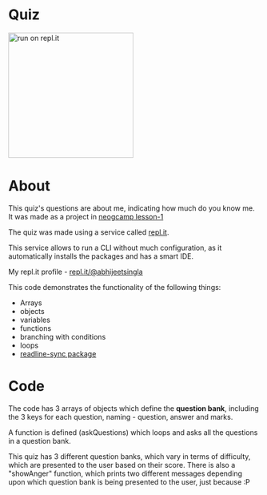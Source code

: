 # Quiz

[<img src = "https://repl.it/badge/github/abhijeetsingla/neogcamp-cli-project-1" alt="run on repl.it" width = "250">](https://replit.com/@AbhijeetSingla/neogcamp-cli-project-1#index.js)

# About

This quiz's questions are about me, indicating how much do you know me. It was made as a project in [neogcamp lesson-1](https://neog.camp/guide/lesson-one)

The quiz was made using a service called [repl.it](https://repl.it).

This service allows to run a CLI without much configuration, as it automatically installs the packages and has a smart IDE.

My repl.it profile - [repl.it/@abhijeetsingla](repl.it/@abhijeetsingla)

This code demonstrates the functionality of the following things:
- Arrays
- objects
- variables
- functions
- branching with conditions
- loops
- [readline-sync package](https://www.npmjs.com/package/readline-sync)

# Code

The code has 3 arrays of objects which define the **question bank**, including the 3 keys for each question, naming - question, answer and marks.

A function is defined (askQuestions) which loops and asks all the questions in a question bank. 

This quiz has 3 different question banks, which vary in terms of difficulty, which are presented to the user based on their score. There is also a "showAnger" function, which prints two different messages depending upon which question bank is being presented to the user, just because :P
